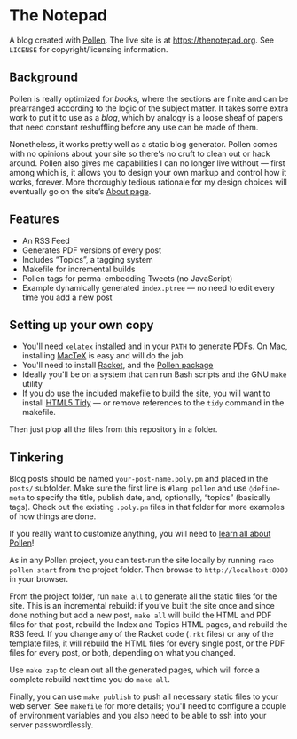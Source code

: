 # The Notepad

A blog created with [Pollen](https://docs.racket-lang.org/pollen/index.html). The live site is at <https://thenotepad.org>. See `LICENSE` for copyright/licensing information.

## Background

Pollen is really optimized for *books*, where the sections are finite and can be prearranged according to the logic of the subject matter. It takes some extra work to put it to use as a *blog*, which by analogy is a loose sheaf of papers that need constant reshuffling before any use can be made of them.

Nonetheless, it works pretty well as a static blog generator. Pollen comes with no opinions about your site so there's no cruft to clean out or hack around. Pollen also gives me capabilities I can no longer live without — first among which is, it allows you to design your own markup and control how it works, forever. More thoroughly tedious rationale for my design choices will eventually go on the site’s [About page](https://thenotepad.org/about.html).

## Features

* An RSS Feed
* Generates PDF versions of every post
* Includes “Topics”, a tagging system
* Makefile for incremental builds
* Pollen tags for perma-embedding Tweets (no JavaScript)
* Example dynamically generated `index.ptree` — no need to edit every time you add a new post

## Setting up your own copy

* You'll need `xelatex` installed and in your `PATH` to generate PDFs. On Mac, installing [MacTeX](https://tug.org/mactex/) is easy and will do the job.
* You'll need to install [Racket](http://racket-lang.org), and the [Pollen package](https://docs.racket-lang.org/pollen/Installation.html)
* Ideally you'll be on a system that can run Bash scripts and the GNU `make` utility
* If you do use the included makefile to build the site, you will want to install [HTML5 Tidy](http://www.html-tidy.org) — or remove references to the `tidy` command in the makefile.

Then just plop all the files from this repository in a folder.

## Tinkering

Blog posts should be named `your-post-name.poly.pm` and placed  in the `posts/` subfolder. Make sure the first line is `#lang pollen` and use `◊define-meta` to specify the title, publish date, and, optionally, “topics” (basically tags). Check out the existing `.poly.pm` files in that folder for more examples of how things are done.

If you really want to customize anything, you will need to [learn all about Pollen](https://docs.racket-lang.org/pollen/index.html)!

As in any Pollen project, you can test-run the site locally by running `raco pollen start` from the project folder. Then browse to `http://localhost:8080` in your browser.

From the project folder, run `make all` to generate all the static files for the site. This is an incremental rebuild: if you’ve built the site once and since done nothing but add a new post, `make all` will build the HTML and PDF files for that post, rebuild the Index and Topics HTML pages, and rebuild the RSS feed. If you change any of the Racket code (`.rkt` files) or any of the template files, it will rebuild the HTML files for every single post, or the PDF files for every post, or both, depending on what you changed.

Use `make zap` to clean out all the generated pages, which will force a complete rebuild next time you do `make all`.

Finally, you can use `make publish` to push all necessary static files to your web server. See `makefile` for more details; you'll need to configure a couple of environment variables and you also need to be able to ssh into your server passwordlessly.